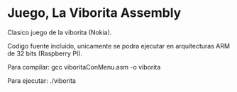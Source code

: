 # Juego, La Viborita Assembly
Clasico juego de la viborita (Nokia).

Codigo fuente incluido, unicamente se podra ejecutar en arquitecturas ARM de 32 bits (Raspberry PI).

Para compilar: gcc viboritaConMenu.asm -o viborita

Para ejecutar: ./viborita
